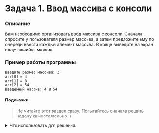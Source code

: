 # Задача 1. Ввод массива с консоли

### Описание
Вам необходимо организовать ввод массива с консоли. Сначала спросите у пользователя размер массива, а затем предложите ему по очереди ввести каждый элемент массива. В конце выведите на экран получившийся массив.

### Пример работы программы
```
Введите размер массива: 3
arr[0] = 4
arr[1] = 8
arr[2] = 54
Введённый массив: 4 8 54
```
#### Подсказки

> Не читайте этот раздел сразу. Попытайтесь сначала решить задачу самостоятельно :)

<details>

<summary>Что использовать для решения.</summary>

Чтобы создать массив заранее неизвестного размера, нужно использовать динамический массив (оператор `new[]`).

Для ввода с консоли используйте `std::cin`.

Для вывода на консоль используйте `std::cout`.

В конце не забудьте очистить созданный вами динамический массив.

</details>
